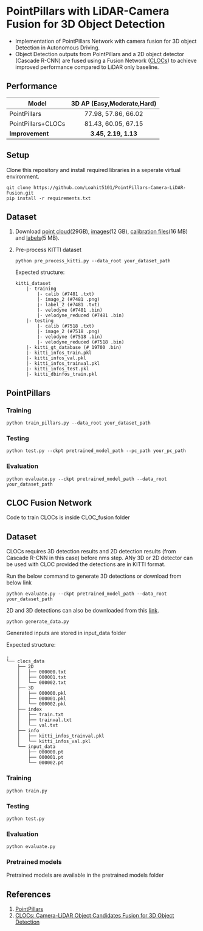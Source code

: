 # PointPillars with LiDAR-Camera Fusion for 3D Object Detection

- Implementation of PointPillars Network with camera fusion for 3D object Detection in Autonomous Driving.  
- Object Detection outputs from PointPillars and a 2D object detector (Cascade R-CNN) are fused using a Fusion Network ([CLOCs](https://arxiv.org/pdf/2009.00784.pdf)) to achieve improved performance compared to LiDAR only baseline.

## Performance

|     Model     |   3D AP (Easy,Moderate,Hard)   |
| ------------- |:-------------:|
| PointPillars  |77.98, 57.86, 66.02|         
| PointPillars+CLOCs|         81.43, 60.05, 67.15         |
| **Improvement**|              **3.45, 2.19, 1.13**    |


## Setup
Clone this repository and install required libraries in a seperate virtual environment.
```
git clone https://github.com/Loahit5101/PointPillars-Camera-LiDAR-Fusion.git   
pip install -r requirements.txt
```
## Dataset


1. Download [point cloud](https://s3.eu-central-1.amazonaws.com/avg-kitti/data_object_velodyne.zip)(29GB), [images](https://s3.eu-central-1.amazonaws.com/avg-kitti/data_object_image_2.zip)(12 GB), [calibration files](https://s3.eu-central-1.amazonaws.com/avg-kitti/data_object_calib.zip)(16 MB) and [labels](https://s3.eu-central-1.amazonaws.com/avg-kitti/data_object_label_2.zip)(5 MB).

2. Pre-process KITTI dataset

    ```
    python pre_process_kitti.py --data_root your_dataset_path
    ```

    Expected structure:
    ```
    kitti_dataset
        |- training
            |- calib (#7481 .txt)
            |- image_2 (#7481 .png)
            |- label_2 (#7481 .txt)
            |- velodyne (#7481 .bin)
            |- velodyne_reduced (#7481 .bin)
        |- testing
            |- calib (#7518 .txt)
            |- image_2 (#7518 .png)
            |- velodyne (#7518 .bin)
            |- velodyne_reduced (#7518 .bin)
        |- kitti_gt_database (# 19700 .bin)
        |- kitti_infos_train.pkl
        |- kitti_infos_val.pkl
        |- kitti_infos_trainval.pkl
        |- kitti_infos_test.pkl
        |- kitti_dbinfos_train.pkl
    
    ```
## PointPillars

### Training
```
python train_pillars.py --data_root your_dataset_path
```

### Testing 
```
python test.py --ckpt pretrained_model_path --pc_path your_pc_path
```
### Evaluation
```
python evaluate.py --ckpt pretrained_model_path --data_root your_dataset_path
```
## CLOC Fusion Network
Code to train CLOCs is inside CLOC_fusion folder

## Dataset

CLOCs requires 3D detection results and 2D detection results (from Cascade R-CNN in this case) before nms step.
ANy 3D or 2D detector can be used with CLOC provided the detections are in KITTI format.

Run the below command to generate 3D detections or download from below link
```
python evaluate.py --ckpt pretrained_model_path --data_root your_dataset_path
```
2D and 3D detections can also be downloaded from this [link](https://drive.google.com/drive/folders/1sL91TnLjprSRiEzQtmC4NBaP2zm4flQe?usp=share_link).

```
python generate_data.py
```
Generated inputs are stored in input_data folder

Expected structure:
```
.
└── clocs_data
    ├── 2D
    │   ├── 000000.txt
    │   ├── 000001.txt
    │   └── 000002.txt
    ├── 3D
    │   ├── 000000.pkl
    │   ├── 000001.pkl
    │   └── 000002.pkl
    ├── index
    │   ├── train.txt
    │   ├── trainval.txt
    │   └── val.txt
    ├── info
    │   ├── kitti_infos_trainval.pkl
    │   └── kitti_infos_val.pkl
    └── input_data
        ├── 000000.pt
        ├── 000001.pt
        └── 000002.pt
```

### Training
```
python train.py 
```
### Testing 
```
python test.py 
```
### Evaluation
```
python evaluate.py 
```
### Pretrained models
Pretrained models are available in the pretrained models folder 

## References
 
 1. [PointPillars](https://arxiv.org/pdf/1812.05784.pdf)  
 2. [CLOCs: Camera-LiDAR Object Candidates Fusion for 3D Object Detection](https://arxiv.org/pdf/2009.00784.pdf)
 


